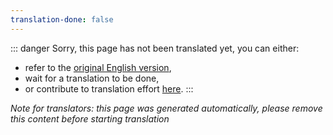 ```yaml
---
translation-done: false
---
```

::: danger
Sorry, this page has not been translated yet, you can either:
- refer to the [original English version](<../../mapping/mapping-anxiety.md>),
- wait for a translation to be done,
- or contribute to translation effort [here](https://github.com/bsmg/wiki).
:::

_Note for translators: this page was generated automatically, please remove this content before starting translation_
